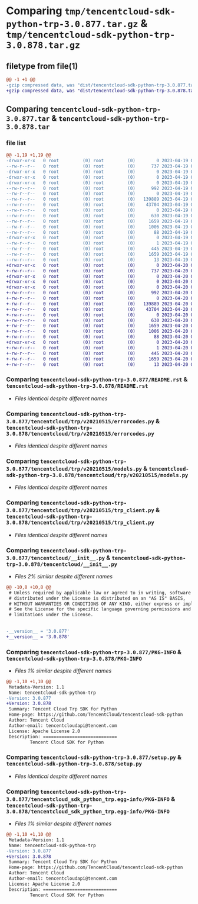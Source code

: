 # Comparing `tmp/tencentcloud-sdk-python-trp-3.0.877.tar.gz` & `tmp/tencentcloud-sdk-python-trp-3.0.878.tar.gz`

## filetype from file(1)

```diff
@@ -1 +1 @@
-gzip compressed data, was "dist/tencentcloud-sdk-python-trp-3.0.877.tar", last modified: Wed Apr 19 09:40:06 2023, max compression
+gzip compressed data, was "dist/tencentcloud-sdk-python-trp-3.0.878.tar", last modified: Thu Apr 20 00:54:36 2023, max compression
```

## Comparing `tencentcloud-sdk-python-trp-3.0.877.tar` & `tencentcloud-sdk-python-trp-3.0.878.tar`

### file list

```diff
@@ -1,19 +1,19 @@
-drwxr-xr-x   0 root         (0) root         (0)        0 2023-04-19 09:40:06.000000 tencentcloud-sdk-python-trp-3.0.877/
--rw-r--r--   0 root         (0) root         (0)      737 2023-04-19 09:40:06.000000 tencentcloud-sdk-python-trp-3.0.877/README.rst
-drwxr-xr-x   0 root         (0) root         (0)        0 2023-04-19 09:40:06.000000 tencentcloud-sdk-python-trp-3.0.877/tencentcloud/
-drwxr-xr-x   0 root         (0) root         (0)        0 2023-04-19 09:40:06.000000 tencentcloud-sdk-python-trp-3.0.877/tencentcloud/trp/
-drwxr-xr-x   0 root         (0) root         (0)        0 2023-04-19 09:40:06.000000 tencentcloud-sdk-python-trp-3.0.877/tencentcloud/trp/v20210515/
--rw-r--r--   0 root         (0) root         (0)      992 2023-04-19 09:40:06.000000 tencentcloud-sdk-python-trp-3.0.877/tencentcloud/trp/v20210515/errorcodes.py
--rw-r--r--   0 root         (0) root         (0)        0 2023-04-19 09:40:06.000000 tencentcloud-sdk-python-trp-3.0.877/tencentcloud/trp/v20210515/__init__.py
--rw-r--r--   0 root         (0) root         (0)   139889 2023-04-19 09:40:06.000000 tencentcloud-sdk-python-trp-3.0.877/tencentcloud/trp/v20210515/models.py
--rw-r--r--   0 root         (0) root         (0)    43704 2023-04-19 09:40:06.000000 tencentcloud-sdk-python-trp-3.0.877/tencentcloud/trp/v20210515/trp_client.py
--rw-r--r--   0 root         (0) root         (0)        0 2023-04-19 09:40:06.000000 tencentcloud-sdk-python-trp-3.0.877/tencentcloud/trp/__init__.py
--rw-r--r--   0 root         (0) root         (0)      630 2023-04-19 09:40:06.000000 tencentcloud-sdk-python-trp-3.0.877/tencentcloud/__init__.py
--rw-r--r--   0 root         (0) root         (0)     1659 2023-04-19 09:40:06.000000 tencentcloud-sdk-python-trp-3.0.877/PKG-INFO
--rw-r--r--   0 root         (0) root         (0)     1006 2023-04-19 09:40:06.000000 tencentcloud-sdk-python-trp-3.0.877/setup.py
--rw-r--r--   0 root         (0) root         (0)       88 2023-04-19 09:40:06.000000 tencentcloud-sdk-python-trp-3.0.877/setup.cfg
-drwxr-xr-x   0 root         (0) root         (0)        0 2023-04-19 09:40:06.000000 tencentcloud-sdk-python-trp-3.0.877/tencentcloud_sdk_python_trp.egg-info/
--rw-r--r--   0 root         (0) root         (0)        1 2023-04-19 09:40:06.000000 tencentcloud-sdk-python-trp-3.0.877/tencentcloud_sdk_python_trp.egg-info/dependency_links.txt
--rw-r--r--   0 root         (0) root         (0)      445 2023-04-19 09:40:06.000000 tencentcloud-sdk-python-trp-3.0.877/tencentcloud_sdk_python_trp.egg-info/SOURCES.txt
--rw-r--r--   0 root         (0) root         (0)     1659 2023-04-19 09:40:06.000000 tencentcloud-sdk-python-trp-3.0.877/tencentcloud_sdk_python_trp.egg-info/PKG-INFO
--rw-r--r--   0 root         (0) root         (0)       13 2023-04-19 09:40:06.000000 tencentcloud-sdk-python-trp-3.0.877/tencentcloud_sdk_python_trp.egg-info/top_level.txt
+drwxr-xr-x   0 root         (0) root         (0)        0 2023-04-20 00:54:36.000000 tencentcloud-sdk-python-trp-3.0.878/
+-rw-r--r--   0 root         (0) root         (0)      737 2023-04-20 00:54:36.000000 tencentcloud-sdk-python-trp-3.0.878/README.rst
+drwxr-xr-x   0 root         (0) root         (0)        0 2023-04-20 00:54:36.000000 tencentcloud-sdk-python-trp-3.0.878/tencentcloud/
+drwxr-xr-x   0 root         (0) root         (0)        0 2023-04-20 00:54:36.000000 tencentcloud-sdk-python-trp-3.0.878/tencentcloud/trp/
+drwxr-xr-x   0 root         (0) root         (0)        0 2023-04-20 00:54:36.000000 tencentcloud-sdk-python-trp-3.0.878/tencentcloud/trp/v20210515/
+-rw-r--r--   0 root         (0) root         (0)      992 2023-04-20 00:54:36.000000 tencentcloud-sdk-python-trp-3.0.878/tencentcloud/trp/v20210515/errorcodes.py
+-rw-r--r--   0 root         (0) root         (0)        0 2023-04-20 00:54:36.000000 tencentcloud-sdk-python-trp-3.0.878/tencentcloud/trp/v20210515/__init__.py
+-rw-r--r--   0 root         (0) root         (0)   139889 2023-04-20 00:54:36.000000 tencentcloud-sdk-python-trp-3.0.878/tencentcloud/trp/v20210515/models.py
+-rw-r--r--   0 root         (0) root         (0)    43704 2023-04-20 00:54:36.000000 tencentcloud-sdk-python-trp-3.0.878/tencentcloud/trp/v20210515/trp_client.py
+-rw-r--r--   0 root         (0) root         (0)        0 2023-04-20 00:54:36.000000 tencentcloud-sdk-python-trp-3.0.878/tencentcloud/trp/__init__.py
+-rw-r--r--   0 root         (0) root         (0)      630 2023-04-20 00:54:36.000000 tencentcloud-sdk-python-trp-3.0.878/tencentcloud/__init__.py
+-rw-r--r--   0 root         (0) root         (0)     1659 2023-04-20 00:54:36.000000 tencentcloud-sdk-python-trp-3.0.878/PKG-INFO
+-rw-r--r--   0 root         (0) root         (0)     1006 2023-04-20 00:54:36.000000 tencentcloud-sdk-python-trp-3.0.878/setup.py
+-rw-r--r--   0 root         (0) root         (0)       88 2023-04-20 00:54:36.000000 tencentcloud-sdk-python-trp-3.0.878/setup.cfg
+drwxr-xr-x   0 root         (0) root         (0)        0 2023-04-20 00:54:36.000000 tencentcloud-sdk-python-trp-3.0.878/tencentcloud_sdk_python_trp.egg-info/
+-rw-r--r--   0 root         (0) root         (0)        1 2023-04-20 00:54:36.000000 tencentcloud-sdk-python-trp-3.0.878/tencentcloud_sdk_python_trp.egg-info/dependency_links.txt
+-rw-r--r--   0 root         (0) root         (0)      445 2023-04-20 00:54:36.000000 tencentcloud-sdk-python-trp-3.0.878/tencentcloud_sdk_python_trp.egg-info/SOURCES.txt
+-rw-r--r--   0 root         (0) root         (0)     1659 2023-04-20 00:54:36.000000 tencentcloud-sdk-python-trp-3.0.878/tencentcloud_sdk_python_trp.egg-info/PKG-INFO
+-rw-r--r--   0 root         (0) root         (0)       13 2023-04-20 00:54:36.000000 tencentcloud-sdk-python-trp-3.0.878/tencentcloud_sdk_python_trp.egg-info/top_level.txt
```

### Comparing `tencentcloud-sdk-python-trp-3.0.877/README.rst` & `tencentcloud-sdk-python-trp-3.0.878/README.rst`

 * *Files identical despite different names*

### Comparing `tencentcloud-sdk-python-trp-3.0.877/tencentcloud/trp/v20210515/errorcodes.py` & `tencentcloud-sdk-python-trp-3.0.878/tencentcloud/trp/v20210515/errorcodes.py`

 * *Files identical despite different names*

### Comparing `tencentcloud-sdk-python-trp-3.0.877/tencentcloud/trp/v20210515/models.py` & `tencentcloud-sdk-python-trp-3.0.878/tencentcloud/trp/v20210515/models.py`

 * *Files identical despite different names*

### Comparing `tencentcloud-sdk-python-trp-3.0.877/tencentcloud/trp/v20210515/trp_client.py` & `tencentcloud-sdk-python-trp-3.0.878/tencentcloud/trp/v20210515/trp_client.py`

 * *Files identical despite different names*

### Comparing `tencentcloud-sdk-python-trp-3.0.877/tencentcloud/__init__.py` & `tencentcloud-sdk-python-trp-3.0.878/tencentcloud/__init__.py`

 * *Files 2% similar despite different names*

```diff
@@ -10,8 +10,8 @@
 # Unless required by applicable law or agreed to in writing, software
 # distributed under the License is distributed on an "AS IS" BASIS,
 # WITHOUT WARRANTIES OR CONDITIONS OF ANY KIND, either express or implied.
 # See the License for the specific language governing permissions and
 # limitations under the License.
 
 
-__version__ = '3.0.877'
+__version__ = '3.0.878'
```

### Comparing `tencentcloud-sdk-python-trp-3.0.877/PKG-INFO` & `tencentcloud-sdk-python-trp-3.0.878/PKG-INFO`

 * *Files 1% similar despite different names*

```diff
@@ -1,10 +1,10 @@
 Metadata-Version: 1.1
 Name: tencentcloud-sdk-python-trp
-Version: 3.0.877
+Version: 3.0.878
 Summary: Tencent Cloud Trp SDK for Python
 Home-page: https://github.com/TencentCloud/tencentcloud-sdk-python
 Author: Tencent Cloud
 Author-email: tencentcloudapi@tencent.com
 License: Apache License 2.0
 Description: ============================
         Tencent Cloud SDK for Python
```

### Comparing `tencentcloud-sdk-python-trp-3.0.877/setup.py` & `tencentcloud-sdk-python-trp-3.0.878/setup.py`

 * *Files identical despite different names*

### Comparing `tencentcloud-sdk-python-trp-3.0.877/tencentcloud_sdk_python_trp.egg-info/PKG-INFO` & `tencentcloud-sdk-python-trp-3.0.878/tencentcloud_sdk_python_trp.egg-info/PKG-INFO`

 * *Files 1% similar despite different names*

```diff
@@ -1,10 +1,10 @@
 Metadata-Version: 1.1
 Name: tencentcloud-sdk-python-trp
-Version: 3.0.877
+Version: 3.0.878
 Summary: Tencent Cloud Trp SDK for Python
 Home-page: https://github.com/TencentCloud/tencentcloud-sdk-python
 Author: Tencent Cloud
 Author-email: tencentcloudapi@tencent.com
 License: Apache License 2.0
 Description: ============================
         Tencent Cloud SDK for Python
```

